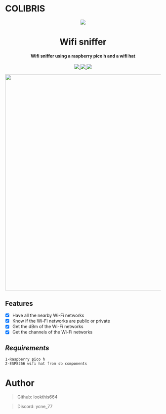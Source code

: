 # COLIBRIS
<p align="center">
  <img src="https://img.shields.io/badge/last%20update-9%2F10%2F24-red">
  <br>

<h1 align="center">
  Wifi sniffer
  <br>
</h1>

<h4 align="center">Wifi sniffer using a raspberry pico h and a wifi hat</h4>

<p align="center">
  <a href="">
    <img src="https://img.shields.io/badge/version-v1.0-blue">
  </a>
  <a href="">
    <img src="https://img.shields.io/badge/Raspberry pico h">
  </a>
  <a href="">
      <img src="https://img.shields.io/badge/format-MicroPython%">
  </a>
</p>

<p align="center">
  <img src="photo/1.png" width=700>
</p>


## **Features**
- [x] Have all the nearby Wi-Fi networks
- [X] Know if the Wi-Fi networks are public or private
- [X] Get the dBm of the Wi-Fi networks
- [X] Get the channels of the Wi-Fi networks

## **_Requirements_**
```
1-Raspberry pico h
2-ESP8266 wifi hat from sb components
```
# Author

> Github: lookthis664

> Discord: ycne_77
